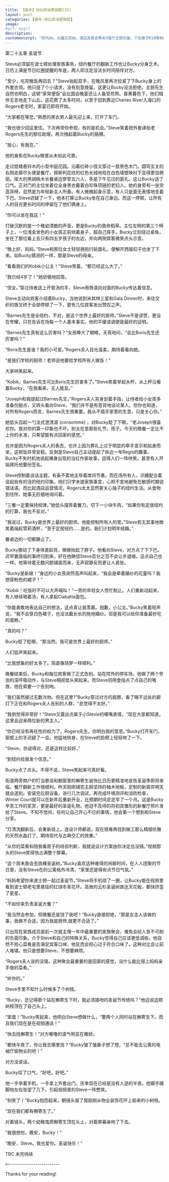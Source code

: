 ```yaml
---
title: 【盾冬】他比奶油更甜腻[25]
layout: post
categories: [盾冬-他比奶油更甜腻]
image:
#gif: mygif
description: 
customexcerpt: "现代AU，长篇已完结。酒店高管史蒂夫X餐厅主厨巴基，个别章节R18限制内容注意！请确保您已经是成熟大人。"
---
```



第二十五章 圣诞节  

Steve必须留在波士顿处理家族事务，纽约餐厅的翻新工作也让Bucky分身乏术。日历上满是节日红圈提醒的年底，两人却注定没法长时间陪伴对方。

“至少，吃完晚饭再回去？”Steve抬起双手，在晚风里再次拉紧了下Bucky身上的外套衣领。他只提了个小请求，没有刻意挽留。这更让Bucky没法拒绝。主厨先生自然也明白，这顿“家常便饭”会比国会晚宴还让人备受煎熬。昏黄暮色下，他们相伴无言地走下山丘。这花费了太多时间，以至于回到靠近Charles River入海口的Rogers老宅时，家宴已即将开始。

“大家都在等您。”熟悉的黑衣男人最先迎上来，打开了车门。

“我也很少回这里住。下次再带你参观，有的是机会。”Steve笑着把外套递给老Rogers先生的那位助理，再次拽起着Bucky的胳膊。

“放心，有我在。”

他的身影在Bucky眼里从未如此可靠。

走过低矮悬铃木的小型中庭花园，沿着红砖小径又穿过一扇黑色木门。圆穹玄关的右侧走廊尽头便是餐厅。佩斯利花纹的红色长绒地毯在白色墙壁映衬下显得更加艳丽。偌大的黑胡桃木长餐桌边寥寥五六人，多是下午见过的面孔。这让Bucky送了口气。正对门的主位坐着位全身黑衣戴着白珍珠项链的老妇人。她的身旁有一张空高背椅，显然是为年轻新主人所备。有人微微起身示意，有人只是面无表情地支着下巴。Steve迟疑了一下，他本打算让Bucky坐在自己身边。而这一停顿，让所有人的目光更长时间的停留在了他们俩身上。

“你可以坐在我这！”

打破沉默的是一个稚幼清脆的声音，更是Bucky的救命稻草。主位左侧的第三个椅子上，一位浅金发色的小女孩正前倾着身子，超自己挥手。Bucky立刻绕过桌角，坐在了那位看上去只有四五岁孩子的左边，并向两侧宾客微笑点头示意。

“晚上好，妈妈。”Steve和那位女士轻轻拥抱行贴面礼，便解开西服扣子也坐了下来。如Bucky猜测的一样，那是Steve的母亲。

“看看我们的Kobik小公主！”Steve笑着，“都已经这么大了。”

“我已经4岁了！”她骄傲地回答。

“侄女。”穿过侍者送上开胃汤的手，Steve用唇语向对面的Bucky传达着信息。

Steve主动向宾客介绍着Bucky，当他说到米其林三星和Gala Dinner时，来往交织的银叉终于全部停顿了一下，更有几位宾客发出赞叹之声。

“Barnes先生是全纽约，不对，是这个世界上最好的厨师。”Steve不是谬赞，更没在夸耀，只在告诉在场每一个人基本事实。他的平缓语调便是最好的证明。

“Barnes先生真有这么厉害吗？”女孩睁大了眼睛，天真地问，“会比Boris先生还厉害吗？”

“Boris先生是谁？我的小可爱。”Rogers夫人目光温柔，期待着看向她。

“是我们学校的厨师！老师说他要给学校所有人做饭！”

大家哄笑起来。

“Kobik，Barnes先生可比Boris先生厉害多了。”Steve笑着举起水杯，从上杯沿看着Bucky，“在我看来，无人能及。”



“Joseph和我提起过Barnes先生，”Rogers夫人背身划着手指，让侍者给小女孩多准备份甜点，又转头看向Steve，“我们并不是有意背地谈论某人。但你也知道，对所有Rogers而言，Barnes先生很重要。我从不插手家里的生意，只是关心你。”

她低头舀起一勺法式澄清湯 (consommé) ，对Bucky眨了下眼，“老Joseph很喜欢你。我对你的第一印象也不坏。别太在意那些礼节，孩子。今天的晚餐一定比不上你的水准，只希望能有点回家的感觉。”



也许是因为Rogers夫人的表态，也许上因为葬礼上过于明显的牵手宣示和贴身而坐，这顿饭异常安稳。反倒是Steve自己主动提起了些近一年Regis的趣事。Bucky不失时机地说起裸身出现的当红作家故事，逗得人们一阵哄笑。甚至有人开始拜托他要份签名。

Steve控制着谈话主题，有条不紊地主导着席间节奏。而在场所有人，识趣配合着说起些有的没的纽约印象。他们只字未提家族事宜，心照不宣地避免在敏感时期说错话语。而比起酒店运营情况，Rogers太太显然更关心独子的纽约生活。从食物到住所，她事无巨细地询问着。

“三餐一定要保持规律。”她低头摆弄着餐刀，切下一小块牛肉，“如果你有定居纽约的打算，我也不反对。”

“我说过，Bucky是世界上最好的厨师。他能控制所有人的胃。”Steve若无其事地微笑着端起雪莉酒杯，“至于定居纽约……是的。我们计划明年结婚。”

餐桌边的一切都静止了。

Bucky挪动了下身体直起背，微微抬起了脖子。他看向Steve，对方点了下下巴。迟早要面临的事终归到来，好在他确信Steve百分之百不会让步退缩，这点自己也一样。他等待着无数问题铺面而来，无声寂静反而更让人紧张。



“Bucky是新娘！”身边的小女孩突然高声叫起来，“我会是牵着婚纱的花童吗？我想穿粉色的裙子！”

“Kobik！吃饭时不可以大声喊叫！”一旁的年轻女人慌忙制止。人们重新动起来，有人继续喝着汤，有人拿起Ciabatta面包。

“你能勇敢地表达自己的想法，这点真让我羡慕。抱歉，小公主。”Bucky笑着轻声说，“我不会穿白色裙子，也没法戴长长的拖地婚纱。但是我可以给你准备最好吃的蛋糕。”

“真的吗？”

Bucky眨了眨眼，“那当然。我可是世界上最好的厨师。”

人们低声笑起来。



“比我想象的好太多了。简直像场梦一样顺利。”

晚餐结束后，Bucky和每位宾客做了正式告别。站在院外的停车场，他做了两个夸张的深呼吸动作，与Steve相视低头笑起来。而Steve则用食指点了点自己的嘴唇，他在索要一个告别吻。

“我们虽然接过无数次吻。但在这里?”Bucky穿过对方的肩膀，看了眼不远处的廊灯下正在和Rogers夫人告别的人群，“总觉得不太好。”

“我倒觉得非常好！”Steve又露出点属于小Stevie的嘟嘴表情，“现在大家都知道，这里会迎来两位新的男主人。”

“你已经没有再任性的权力了，Rogers先生。你明白我的意思。”Bucky打开车门，窗框上的手迟疑了一会。他猛地转身，在Steve的脸颊上轻轻吻了一下。

“Steve，你说得对，还是这样比较好。”

“到纽约给我发个信息。”

Bucky点了点头。不得不说，Steve笑起来可真好看。



街道两旁商户的叮当歌谣和橱窗里的槲寄生装饰比日历更精准地宣告圣诞季即将来临。餐厅翻新工作很顺利。昨天刚刚铺完主厨坚持的柚木地板，定制的新窗帘明天就会送到。安装完后厨设备，进行几次调试，再完成环境测评和消防检查，Winter Court就可以在新年后重新开业，比预期时间足足早了一个月。这是Bucky辛苦工作的奖赏，更是最好的圣诞礼物。他迫不及待的将初具雏形的新餐厅照片发给了Steve。不知不觉间，任何让自己开心不已的事情，他会第一个想到和Steve分享。



“灯清洗翻新后，会重新挂上。连设计师都说，现在很难再找到做工那么精细优雅的天然水晶灯了。期待现代与古典交汇的效果。”

“从你的菜肴和陪我看房子的经验判断，我就说设计方案由你决定总没错。”视频那头的Steve笑得快占满整个屏幕。

“这个周末我会去挑棵圣诞树。”Bucky喜欢这种难得的闲聊时间，在人人团聚的节日里，没有Steve在的公寓格外冷清，“家里还是得有点节日气氛。”

“妈妈希望你来波士顿一起过圣诞节。”Steve将手机绕了一圈，让Bucky能在视频里看到波士顿老宅里悬挂的红绿冬青花环。高耸的云杉圣诞树直达天花板，都快挤歪了星星。

“不如你来负责圣诞大餐？”

“我当然会参加，但晚餐还是饶了我吧！”Bucky直接拒绝，“那是女主人该做的事，我做不合适。因为我是厨师,就更不合适了。”

只出现在家族成员面前一次就主理一年中最重要的家族聚会，难免会给人急不可耐的负面印象。介于Steve和自己的特殊关系，Bucky觉得自己应该更低调些。他自然不担心菜肴是否满足宾客口味，他反而会担心过于符合口味了。这种对比会让前人难堪。他只是想要Steve，不想要麻烦。

“Rogers夫人说的没错。这种聚会最重要的是回家的感觉，没什么能比得上妈妈亲手做的菜肴。”

“听你的。”



Steve手里不知什么时候多了个树枝。

“Bucky，还记得那个站在槲寄生下时，就必须接吻的圣诞节传统吗？”他边说边把树枝顶在了自己头上。

“笨蛋！”Bucky笑起来，他明白Steve想做什么，“要两个人同时站在槲寄生下。而且我们现在是在视频通话！”

“快去找槲寄生！”对方嘟噜的语气明显在撒娇。

“都快半夜了，你让我去哪里找？”Bucky皱了皱鼻子想了想，“总不能去公寓的电梯厅偷物业的吧！”

对方没说话。

Bucky叹了口气，“好吧，好吧。”

他一手举着手机，一手拿上外套出门。庆幸现在已经是没有人迹的半夜。他蹑手蹑脚地左右张望了几下，引起视频里的Steve一阵憋笑。

“别笑了！”Bucky抱怨起来，朝镜头晃了晃刚刚从物业装饰花环上偷来的小树枝。

“现在我们都有槲寄生了。”

对着镜头，两个幼稚鬼把槲寄生顶在头上，对着屏幕亲吻了下去。

“我很想你。晚安，Bucky！”

“晚安，Steve。我也爱你。圣诞快乐！”






TBC 未完待续

✄-------------------------

Thanks for your reading!
